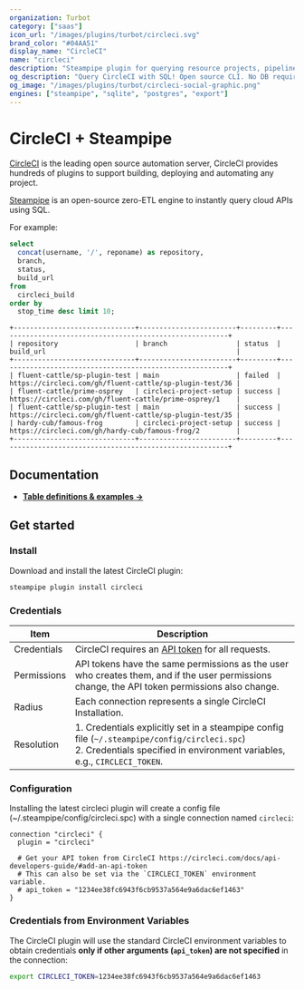 ```yaml
---
organization: Turbot
category: ["saas"]
icon_url: "/images/plugins/turbot/circleci.svg"
brand_color: "#04AA51"
display_name: "CircleCI"
name: "circleci"
description: "Steampipe plugin for querying resource projects, pipelines, builds and more from CircleCI."
og_description: "Query CircleCI with SQL! Open source CLI. No DB required."
og_image: "/images/plugins/turbot/circleci-social-graphic.png"
engines: ["steampipe", "sqlite", "postgres", "export"]
---
```


# CircleCI + Steampipe

[CircleCI](https://www.circleci.com/) is the leading open source automation server, CircleCI provides hundreds of plugins to support building, deploying and automating any project.

[Steampipe](https://steampipe.io) is an open-source zero-ETL engine to instantly query cloud APIs using SQL.

For example:

```sql
select
  concat(username, '/', reponame) as repository,
  branch,
  status,
  build_url
from
  circleci_build
order by
  stop_time desc limit 10;
```

```
+------------------------------+------------------------+---------+---------------------------------------------------------+
| repository                   | branch                 | status  | build_url                                               |
+------------------------------+------------------------+---------+---------------------------------------------------------+
| fluent-cattle/sp-plugin-test | main                   | failed  | https://circleci.com/gh/fluent-cattle/sp-plugin-test/36 |
| fluent-cattle/prime-osprey   | circleci-project-setup | success | https://circleci.com/gh/fluent-cattle/prime-osprey/1    |
| fluent-cattle/sp-plugin-test | main                   | success | https://circleci.com/gh/fluent-cattle/sp-plugin-test/35 |
| hardy-cub/famous-frog        | circleci-project-setup | success | https://circleci.com/gh/hardy-cub/famous-frog/2         |
+------------------------------+------------------------+---------+---------------------------------------------------------+
```

## Documentation

- **[Table definitions & examples →](/plugins/turbot/circleci/tables)**

## Get started

### Install

Download and install the latest CircleCI plugin:

```bash
steampipe plugin install circleci
```

### Credentials

| Item        | Description                                                                                                                                                                                                                                                                                 |
|-------------|---------------------------------------------------------------------------------------------------------------------------------------------------------------------------------------------------------------------------------------------------------------------------------------------|
| Credentials | CircleCI requires an [API token](https://circleci.com/docs/managing-api-tokens/#creating-a-personal-api-token) for all requests.                                                                                                                                                                                 |
| Permissions | API tokens have the same permissions as the user who creates them, and if the user permissions change, the API token permissions also change.                                                                                                                                               |
| Radius      | Each connection represents a single CircleCI Installation.                                                                                                                                                                                                                                   |
| Resolution  | 1. Credentials explicitly set in a steampipe config file (`~/.steampipe/config/circleci.spc`)<br />2. Credentials specified in environment variables, e.g., `CIRCLECI_TOKEN`. |

### Configuration

Installing the latest circleci plugin will create a config file (~/.steampipe/config/circleci.spc) with a single connection named `circleci`:

```hcl
connection "circleci" {
  plugin = "circleci"

  # Get your API token from CircleCI https://circleci.com/docs/api-developers-guide/#add-an-api-token
  # This can also be set via the `CIRCLECI_TOKEN` environment variable.
  # api_token = "1234ee38fc6943f6cb9537a564e9a6dac6ef1463"
}
```

### Credentials from Environment Variables

The CircleCI plugin will use the standard CircleCI environment variables to obtain credentials **only if other arguments (`api_token`) are not specified** in the connection:

```sh
export CIRCLECI_TOKEN=1234ee38fc6943f6cb9537a564e9a6dac6ef1463
```


